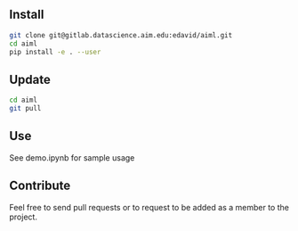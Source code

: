 ## Install
```bash
git clone git@gitlab.datascience.aim.edu:edavid/aiml.git
cd aiml
pip install -e . --user
```

## Update
```bash
cd aiml
git pull
```

## Use
See demo.ipynb for sample usage

## Contribute
Feel free to send pull requests or to request to be added as a member to the project.